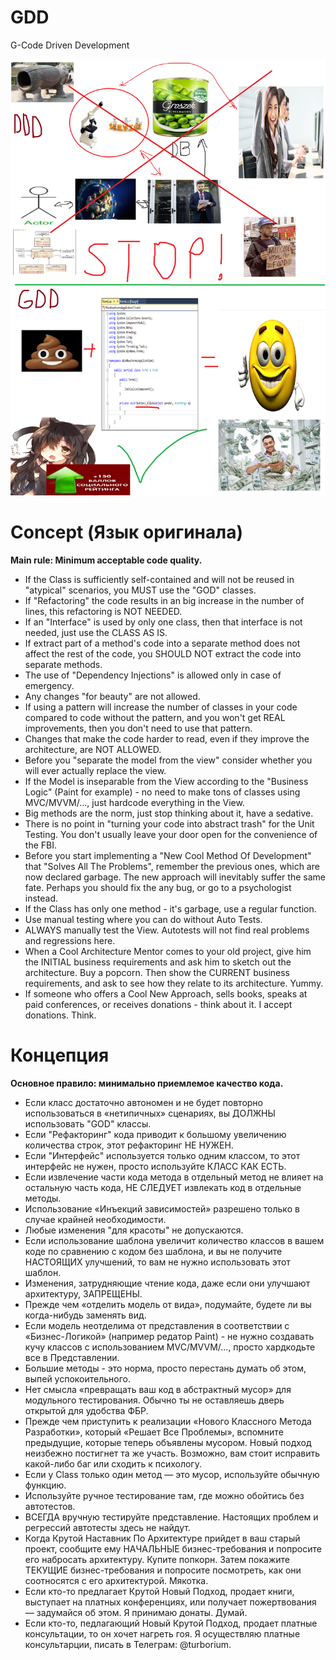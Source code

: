 # GDD
G-Code Driven Development  

![GDD](gdd.png)

# Concept (Язык оригинала)
**Main rule: Minimum acceptable code quality.**
- If the Class is sufficiently self-contained and will not be reused in "atypical" scenarios, you MUST use the "GOD" classes.
- If "Refactoring" the code results in an big increase in the number of lines, this refactoring is NOT NEEDED.
- If an "Interface" is used by only one class, then that interface is not needed, just use the CLASS AS IS.
- If extract part of a method's code into a separate method does not affect the rest of the code, you SHOULD NOT extract the code into separate methods.
- The use of "Dependency Injections" is allowed only in case of emergency.
- Any changes "for beauty" are not allowed.
- If using a pattern will increase the number of classes in your code compared to code without the pattern, and you won't get REAL improvements, then you don't need to use that pattern.
- Changes that make the code harder to read, even if they improve the architecture, are NOT ALLOWED.
- Before you "separate the model from the view" consider whether you will ever actually replace the view.
- If the Model is inseparable from the View according to the "Business Logic" (Paint for example) - no need to make tons of classes using MVC/MVVM/..., just hardcode everything in the View.
- Big methods are the norm, just stop thinking about it, have a sedative.
- There is no point in "turning your code into abstract trash" for the Unit Testing. You don't usually leave your door open for the convenience of the FBI.
- Before you start implementing a "New Cool Method Of Development" that "Solves All The Problems", remember the previous ones, which are now declared garbage. The new approach will inevitably suffer the same fate. Perhaps you should fix the any bug, or go to a psychologist instead.
- If the Сlass has only one method - it's garbage, use a regular function.
- Use manual testing where you can do without Auto Tests.
- ALWAYS manually test the View. Autotests will not find real problems and regressions here.
- When a Cool Architecture Mentor comes to your old project, give him the INITIAL business requirements and ask him to sketch out the architecture. Buy a popcorn. Then show the CURRENT business requirements, and ask to see how they relate to its architecture. Yummy.
- If someone who offers a Cool New Approach, sells books, speaks at paid conferences, or receives donations - think about it. I accept donations. Think.

# Концепция
**Основное правило: минимально приемлемое качество кода.**
- Если класс достаточно автономен и не будет повторно использоваться в «нетипичных» сценариях, вы ДОЛЖНЫ использовать "GOD" классы.
- Если "Рефакторинг" кода приводит к большому увеличению количества строк, этот рефакторинг НЕ НУЖЕН.
- Если "Интерфейс" используется только одним классом, то этот интерфейс не нужен, просто используйте КЛАСС КАК ЕСТЬ.
- Если извлечение части кода метода в отдельный метод не влияет на остальную часть кода, НЕ СЛЕДУЕТ извлекать код в отдельные методы.
- Использование «Инъекций зависимостей» разрешено только в случае крайней необходимости.
- Любые изменения "для красоты" не допускаются.
- Если использование шаблона увеличит количество классов в вашем коде по сравнению с кодом без шаблона, и вы не получите НАСТОЯЩИХ улучшений, то вам не нужно использовать этот шаблон.
- Изменения, затрудняющие чтение кода, даже если они улучшают архитектуру, ЗАПРЕЩЕНЫ.
- Прежде чем «отделить модель от вида», подумайте, будете ли вы когда-нибудь заменять вид.
- Если модель неотделима от представления в соответствии с «Бизнес-Логикой» (например редатор Paint) - не нужно создавать кучу классов с использованием MVC/MVVM/..., просто хардкодьте все в Представлении.
- Большие методы - это норма, просто перестань думать об этом, выпей успокоительного.
- Нет смысла «превращать ваш код в абстрактный мусор» для модульного тестирования. Обычно ты не оставляешь дверь открытой для удобства ФБР.
- Прежде чем приступить к реализации «Нового Классного Метода Разработки», который «Решает Все Проблемы», вспомните предыдущие, которые теперь объявлены мусором. Новый подход неизбежно постигнет та же участь. Возможно, вам стоит исправить какой-либо баг или сходить к психологу.
- Если у Сlass только один метод — это мусор, используйте обычную функцию.
- Используйте ручное тестирование там, где можно обойтись без автотестов.
- ВСЕГДА вручную тестируйте представление. Настоящих проблем и регрессий автотесты здесь не найдут.
- Когда Крутой Наставник По Архитектуре прийдет в ваш старый проект, сообщите ему НАЧАЛЬНЫЕ бизнес-требования и попросите его набросать архитектуру. Купите попкорн. Затем покажите ТЕКУЩИЕ бизнес-требования и попросите посмотреть, как они соотносятся с его архитектурой. Мякотка.
- Если кто-то предлагает Крутой Новый Подход, продает книги, выступает на платных конференциях, или получает пожертвования — задумайся об этом. Я принимаю донаты. Думай.
- Если кто-то, педлагающий Новый Крутой Подход, продает платные консультации, то он хочет нагреть гоя. Я осуществляю платные консультарции, писать в Телеграм: @turborium.

